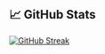 

## 📈 GitHub Stats

[![GitHub Streak](https://streak-stats.demolab.com?user=haaffiiizzz&theme=highcontrast&hide_border=False)](https://git.io/streak-stats)


